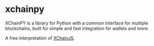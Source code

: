 # xchainpy

XChainPY is a library for Python with a common interface for multiple blockchains, built for simple and fast integration for wallets and more.

A free interpretation of [XChainJS](https://xchainjs.org/).
